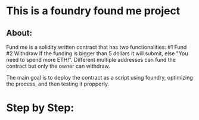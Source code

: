 # This is a foundry found me project

## About:

Fund me is a solidity written contract that has two functionalities:
    #1 Fund
    #2 Withdraw
If the funding is bigger than 5 dollars it will submit, else "You need to spend more ETH!".
Different multiple addresses can fund the contract but only the owner can withdraw.

The main goal is to deploy the contract as a script using foundry, optimizing the process, and
then testing it propperly.

# Step by Step:
